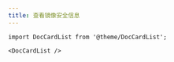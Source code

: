 ```yaml
---
title: 查看镜像安全信息
---
```


```mdx-code-block
import DocCardList from '@theme/DocCardList';

<DocCardList />
```

